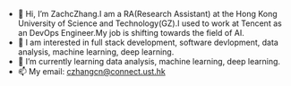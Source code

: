 - 👋 Hi, I’m ZachcZhang.I am a RA(Research Assistant) at the Hong Kong University of Science and Technology(GZ).I used to work at Tencent as an DevOps Engineer.My job is shifting towards the field of AI.
- 👀 I am interested in full stack development, software devlopment, data analysis, machine learning, deep learning.
- 🌱 I’m currently learning data analysis, machine learning, deep learning.
- 📫 My email: czhangcn@connect.ust.hk
